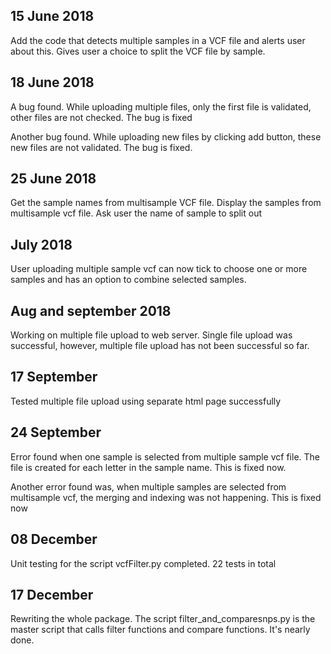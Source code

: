 ## 15 June 2018

Add the code that detects multiple samples in a VCF file and alerts user about this. Gives user a choice to split the VCF file by sample.

## 18 June 2018

A bug found. While uploading multiple files, only the first file is validated, other files are not checked. The bug is fixed

Another bug found. While uploading new files by clicking add button, these new files are not validated. The bug is fixed.


## 25 June 2018

Get the sample names from multisample VCF file. Display the samples from multisample vcf file. Ask user the name of sample to split out

## July 2018

User uploading multiple sample vcf can now tick to choose one or more samples and has an option to combine selected samples.

## Aug and september 2018

Working on multiple file upload to web server. Single file upload was successful, however, multiple file upload has not been successful so far.

## 17 September

Tested multiple file upload using separate html page successfully

## 24 September

Error found when one sample is selected from multiple sample vcf file. The file is created for each letter in the sample name. This is fixed now.

Another error found was, when multiple samples are selected from multisample vcf, the merging and indexing was not happening. This is fixed now

## 08 December

Unit testing for the script vcfFilter.py completed. 22 tests in total

## 17 December

Rewriting the whole package. The script filter_and_comparesnps.py is the master script that calls filter functions and compare functions. It's nearly done.
